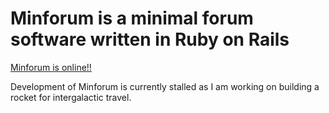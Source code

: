 # Minforum is a minimal forum software written in Ruby on Rails

[Minforum is online!!](http://minforum.heroku.com/)

Development of Minforum is currently stalled as I am working on building a rocket for intergalactic travel.